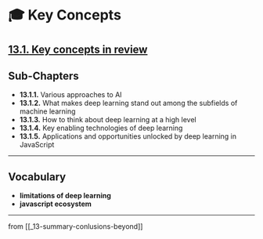 # 🎓 Key Concepts

## [**13.1.** Key concepts in review](https://livebook.manning.com/book/deep-learning-with-javascript/chapter-13/11)

## Sub-Chapters

- **13.1.1.** Various approaches to AI
- **13.1.2.** What makes deep learning stand out among the subfields of machine learning
- **13.1.3.** How to think about deep learning at a high level
- **13.1.4.** Key enabling technologies of deep learning
- **13.1.5.** Applications and opportunities unlocked by deep learning in JavaScript

---

## **Vocabulary**

- **limitations of deep learning**
- **javascript ecosystem**

<link rel="stylesheet" type="text/css" media="all" href="../../../assets/css/custom.css" />

---

from [[_13-summary-conlusions-beyond]]
